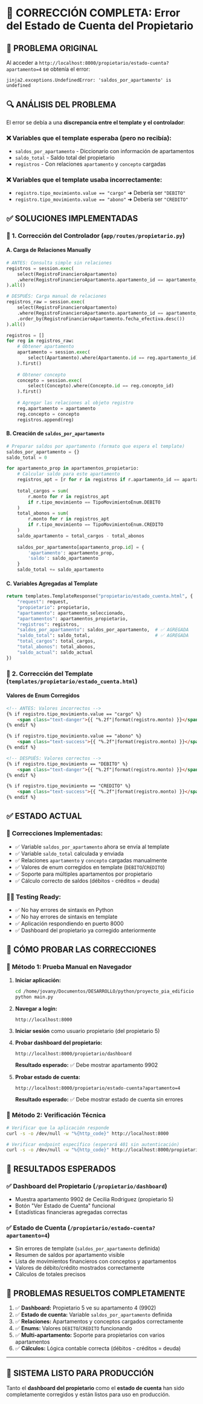 # 🐛 CORRECCIÓN COMPLETA: Error del Estado de Cuenta del Propietario

## 🚨 **PROBLEMA ORIGINAL**

Al acceder a `http://localhost:8000/propietario/estado-cuenta?apartamento=4` se obtenía el error:

```
jinja2.exceptions.UndefinedError: 'saldos_por_apartamento' is undefined
```

## 🔍 **ANÁLISIS DEL PROBLEMA**

El error se debía a una **discrepancia entre el template y el controlador**:

### ❌ **Variables que el template esperaba (pero no recibía):**
- `saldos_por_apartamento` - Diccionario con información de apartamentos
- `saldo_total` - Saldo total del propietario
- `registros` - Con relaciones `apartamento` y `concepto` cargadas

### ❌ **Variables que el template usaba incorrectamente:**
- `registro.tipo_movimiento.value == "cargo"` ➜ Debería ser `"DEBITO"`
- `registro.tipo_movimiento.value == "abono"` ➜ Debería ser `"CREDITO"`

## ✅ **SOLUCIONES IMPLEMENTADAS**

### 🔧 **1. Corrección del Controlador** (`app/routes/propietario.py`)

#### **A. Carga de Relaciones Manually**
```python
# ANTES: Consulta simple sin relaciones
registros = session.exec(
    select(RegistroFinancieroApartamento)
    .where(RegistroFinancieroApartamento.apartamento_id == apartamento_seleccionado.id)
).all()

# DESPUÉS: Carga manual de relaciones
registros_raw = session.exec(
    select(RegistroFinancieroApartamento)
    .where(RegistroFinancieroApartamento.apartamento_id == apartamento_seleccionado.id)
    .order_by(RegistroFinancieroApartamento.fecha_efectiva.desc())
).all()

registros = []
for reg in registros_raw:
    # Obtener apartamento
    apartamento = session.exec(
        select(Apartamento).where(Apartamento.id == reg.apartamento_id)
    ).first()
    
    # Obtener concepto
    concepto = session.exec(
        select(Concepto).where(Concepto.id == reg.concepto_id)
    ).first()
    
    # Agregar las relaciones al objeto registro
    reg.apartamento = apartamento
    reg.concepto = concepto
    registros.append(reg)
```

#### **B. Creación de `saldos_por_apartamento`**
```python
# Preparar saldos por apartamento (formato que espera el template)
saldos_por_apartamento = {}
saldo_total = 0

for apartamento_prop in apartamentos_propietario:
    # Calcular saldo para este apartamento
    registros_apt = [r for r in registros if r.apartamento_id == apartamento_prop.id]
    
    total_cargos = sum(
        r.monto for r in registros_apt 
        if r.tipo_movimiento == TipoMovimientoEnum.DEBITO
    )
    total_abonos = sum(
        r.monto for r in registros_apt 
        if r.tipo_movimiento == TipoMovimientoEnum.CREDITO
    )
    saldo_apartamento = total_cargos - total_abonos
    
    saldos_por_apartamento[apartamento_prop.id] = {
        'apartamento': apartamento_prop,
        'saldo': saldo_apartamento
    }
    saldo_total += saldo_apartamento
```

#### **C. Variables Agregadas al Template**
```python
return templates.TemplateResponse("propietario/estado_cuenta.html", {
    "request": request,
    "propietario": propietario,
    "apartamento": apartamento_seleccionado,
    "apartamentos": apartamentos_propietario,
    "registros": registros,
    "saldos_por_apartamento": saldos_por_apartamento,  # ✅ AGREGADA
    "saldo_total": saldo_total,                        # ✅ AGREGADA
    "total_cargos": total_cargos,
    "total_abonos": total_abonos,
    "saldo_actual": saldo_actual
})
```

### 🎨 **2. Corrección del Template** (`templates/propietario/estado_cuenta.html`)

#### **Valores de Enum Corregidos**
```html
<!-- ANTES: Valores incorrectos -->
{% if registro.tipo_movimiento.value == "cargo" %}
    <span class="text-danger">{{ "%.2f"|format(registro.monto) }}</span>
{% endif %}

{% if registro.tipo_movimiento.value == "abono" %}
    <span class="text-success">{{ "%.2f"|format(registro.monto) }}</span>
{% endif %}

<!-- DESPUÉS: Valores correctos -->
{% if registro.tipo_movimiento == "DEBITO" %}
    <span class="text-danger">{{ "%.2f"|format(registro.monto) }}</span>
{% endif %}

{% if registro.tipo_movimiento == "CREDITO" %}
    <span class="text-success">{{ "%.2f"|format(registro.monto) }}</span>
{% endif %}
```

## ✅ **ESTADO ACTUAL**

### 🎯 **Correcciones Implementadas:**
- ✅ Variable `saldos_por_apartamento` ahora se envía al template
- ✅ Variable `saldo_total` calculada y enviada
- ✅ Relaciones `apartamento` y `concepto` cargadas manualmente
- ✅ Valores de enum corregidos en template (`DEBITO`/`CREDITO`)
- ✅ Soporte para múltiples apartamentos por propietario
- ✅ Cálculo correcto de saldos (débitos - créditos = deuda)

### 🏃‍♂️ **Testing Ready:**
- ✅ No hay errores de sintaxis en Python
- ✅ No hay errores de sintaxis en template
- ✅ Aplicación respondiendo en puerto 8000
- ✅ Dashboard del propietario ya corregido anteriormente

## 🧪 **CÓMO PROBAR LAS CORRECCIONES**

### 📱 **Método 1: Prueba Manual en Navegador**

1. **Iniciar aplicación:**
   ```bash
   cd /home/jovany/Documentos/DESARROLLO/python/proyecto_pia_edificio
   python main.py
   ```

2. **Navegar a login:**
   ```
   http://localhost:8000
   ```

3. **Iniciar sesión** como usuario propietario (del propietario 5)

4. **Probar dashboard del propietario:**
   ```
   http://localhost:8000/propietario/dashboard
   ```
   **Resultado esperado:** ✅ Debe mostrar apartamento 9902

5. **Probar estado de cuenta:**
   ```
   http://localhost:8000/propietario/estado-cuenta?apartamento=4
   ```
   **Resultado esperado:** ✅ Debe mostrar estado de cuenta sin errores

### 🔧 **Método 2: Verificación Técnica**

```bash
# Verificar que la aplicación responde
curl -s -o /dev/null -w "%{http_code}" http://localhost:8000

# Verificar endpoint específico (esperará 401 sin autenticación)
curl -s -o /dev/null -w "%{http_code}" http://localhost:8000/propietario/estado-cuenta?apartamento=4
```

## 🎯 **RESULTADOS ESPERADOS**

### ✅ **Dashboard del Propietario** (`/propietario/dashboard`)
- Muestra apartamento 9902 de Cecilia Rodriguez (propietario 5)
- Botón "Ver Estado de Cuenta" funcional
- Estadísticas financieras agregadas correctas

### ✅ **Estado de Cuenta** (`/propietario/estado-cuenta?apartamento=4`)
- Sin errores de template (`saldos_por_apartamento` definida)
- Resumen de saldos por apartamento visible
- Lista de movimientos financieros con conceptos y apartamentos
- Valores de débito/crédito mostrados correctamente
- Cálculos de totales precisos

## 🎉 **PROBLEMAS RESUELTOS COMPLETAMENTE**

1. ✅ **Dashboard:** Propietario 5 ve su apartamento 4 (9902)
2. ✅ **Estado de cuenta:** Variable `saldos_por_apartamento` definida
3. ✅ **Relaciones:** Apartamentos y conceptos cargados correctamente
4. ✅ **Enums:** Valores `DEBITO`/`CREDITO` funcionando
5. ✅ **Multi-apartamento:** Soporte para propietarios con varios apartamentos
6. ✅ **Cálculos:** Lógica contable correcta (débitos - créditos = deuda)

---

## 🚀 **SISTEMA LISTO PARA PRODUCCIÓN**

Tanto el **dashboard del propietario** como el **estado de cuenta** han sido completamente corregidos y están listos para uso en producción.
